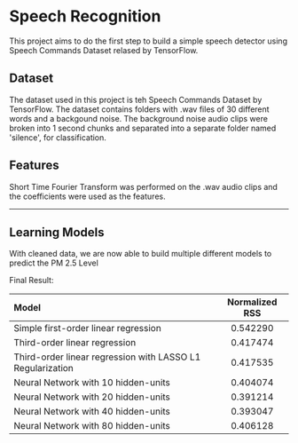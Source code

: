 # Speech Recognition

This project aims to do the first step to build a simple speech detector using Speech Commands Dataset relased by TensorFlow.

## Dataset

The dataset used in this project is teh Speech Commands Dataset by TensorFlow. The dataset contains folders with .wav files of 30 different words and a backgound noise.
The background noise audio clips were broken into 1 second chunks and separated into a separate folder named 'silence', for classification.

## Features

Short Time Fourier Transform was performed on the .wav audio clips and the coefficients were used as the features.

---------------------------
## Learning Models

With cleaned data, we are now able to build multiple different models to predict the PM 2.5 Level

Final Result:

| Model        | Normalized RSS | 
| :---         |     :---:      |
| Simple first-order linear regression   | 0.542290     |
| Third-order linear regression     | 0.417474       |
| Third-order linear regression with LASSO L1 Regularization     | 0.417535       |
| Neural Network with 10 hidden-units     | 0.404074       |
| Neural Network with 20 hidden-units     | 0.391214       |
| Neural Network with 40 hidden-units     | 0.393047       |
| Neural Network with 80 hidden-units     | 0.406128       |

